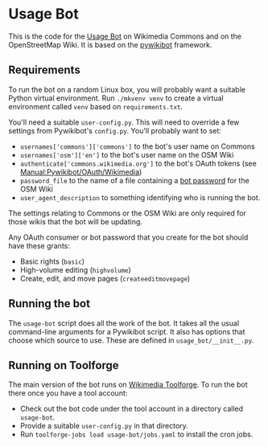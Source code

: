 # Usage Bot

This is the code for the [Usage
Bot](https://commons.wikimedia.org/wiki/User:Usage_Bot) on Wikimedia
Commons and on the OpenStreetMap Wiki.  It is based on the
[pywikibot](https://www.mediawiki.org/wiki/Manual:Pywikibot) framework.

## Requirements

To run the bot on a random Linux box, you will probably want a
suitable Python virtual environment.  Run `./mkvenv venv` to create a
virtual environment called `venv` based on `requirements.txt`.

You'll need a suitable `user-config.py`.  This will need to override a
few settings from Pywikibot's `config.py`.  You'll probably want to set:

* `usernames['commons']['commons']` to the bot's user name on Commons
* `usernames['osm']['en']` to the bot's user name on the OSM Wiki
* `authenticate['commons.wikimedia.org']` to the bot's OAuth tokens (see [Manual:Pywikibot/OAuth/Wikimedia](https://www.mediawiki.org/wiki/Manual:Pywikibot/OAuth/Wikimedia))
* `password_file` to the name of a file containing a [bot password](https://www.mediawiki.org/wiki/Manual:Pywikibot/BotPasswords) for the OSM Wiki
* `user_agent_description` to something identifying who is running the bot.

The settings relating to Commons or the OSM Wiki are only required for
those wikis that the bot will be updating.

Any OAuth consumer or bot password that you create for the bot should
have these grants:

* Basic rights (`basic`)
* High-volume editing (`highvolume`)
* Create, edit, and move pages (`createeditmovepage`)

## Running the bot

The `usage-bot` script does all the work of the bot.  It takes all the
usual command-line arguments for a Pywikibot script.  It also has
options that choose which source to use.  These are defined in
`usage_bot/__init__.py`.

## Running on Toolforge

The main version of the bot runs on
[Wikimedia Toolforge](https://wikitech.wikimedia.org/wiki/Portal:Toolforge).
To run the bot there once you have a tool account:

* Check out the bot code under the tool account in a directory called `usage-bot`.
* Provide a suitable `user-config.py` in that directory.
* Run `toolforge-jobs load usage-bot/jobs.yaml` to install the cron jobs.
